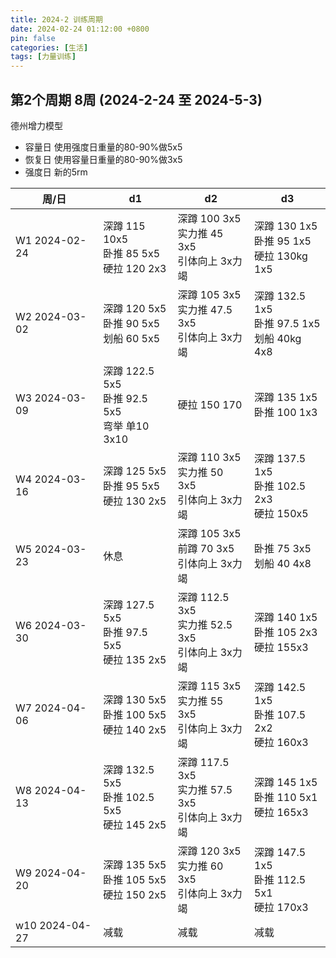 ```yaml
---
title: 2024-2 训练周期
date: 2024-02-24 01:12:00 +0800
pin: false 
categories: [生活]
tags: [力量训练]
---
```


## 第2个周期 8周 (2024-2-24 至 2024-5-3)

德州增力模型
- 容量日 使用强度日重量的80-90%做5x5
- 恢复日 使用容量日重量的80-90%做3x5
- 强度日 新的5rm

|周/日|d1|d2|d3|
|--|--|--|--|
|W1 2024-02-24  |深蹲 115 10x5  <br> 卧推 85 5x5    <br> 硬拉 120 2x3      |深蹲 100 3x5    <br>实力推 45 3x5   <br> 引体向上 3x力竭    |深蹲 130 1x5   <br> 卧推 95 1x5     <br>硬拉 130kg 1x5   |
|W2 2024-03-02  |深蹲 120 5x5   <br> 卧推 90 5x5    <br> 划船 60  5x5      |深蹲 105 3x5    <br>实力推 47.5 3x5 <br> 引体向上 3x力竭    |深蹲 132.5 1x5 <br> 卧推 97.5 1x5   <br>划船 40kg 4x8    |
|W3 2024-03-09  |深蹲 122.5 5x5 <br> 卧推 92.5 5x5  <br> 弯举 单10 3x10    |硬拉 150 170                                               |深蹲 135 1x5   <br> 卧推 100 1x3                        |
|W4 2024-03-16  |深蹲 125 5x5   <br> 卧推 95 5x5    <br> 硬拉 130 2x5      |深蹲 110 3x5    <br>实力推 50 3x5   <br> 引体向上 3x力竭    |深蹲 137.5 1x5 <br> 卧推 102.5 2x3  <br>硬拉 150x5       |
|W5 2024-03-23  |休息                                                     |深蹲 105 3x5    <br>前蹲   70 3x5   <br> 引体向上 3x力竭    |卧推 75 3x5    <br> 划船 40 4x8                          |
|W6 2024-03-30  |深蹲 127.5 5x5 <br> 卧推 97.5 5x5  <br> 硬拉 135 2x5      |深蹲 112.5 3x5  <br>实力推 52.5 3x5 <br> 引体向上 3x力竭    |深蹲 140 1x5   <br> 卧推 105 2x3    <br>硬拉 155x3       |
|W7 2024-04-06  |深蹲 130 5x5   <br> 卧推 100 5x5   <br> 硬拉 140 2x5      |深蹲 115 3x5    <br>实力推 55 3x5   <br> 引体向上 3x力竭    |深蹲 142.5 1x5 <br> 卧推 107.5 2x2  <br>硬拉 160x3       |
|W8 2024-04-13  |深蹲 132.5 5x5 <br> 卧推 102.5 5x5 <br> 硬拉 145 2x5      |深蹲 117.5 3x5  <br>实力推 57.5 3x5 <br> 引体向上 3x力竭    |深蹲 145 1x5   <br> 卧推 110 5x1    <br>硬拉 165x3       |
|W9 2024-04-20  |深蹲 135 5x5   <br> 卧推 105 5x5   <br> 硬拉 150 2x5      |深蹲 120 3x5    <br>实力推 60 3x5   <br> 引体向上 3x力竭    |深蹲 147.5 1x5 <br> 卧推 112.5 5x1  <br>硬拉 170x3       |
|w10 2024-04-27 |减载                                                     |减载                                                       |减载                                                    |


